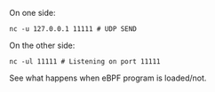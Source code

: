 On one side:
```
nc -u 127.0.0.1 11111 # UDP SEND
```

On the other side:
```
nc -ul 11111 # Listening on port 11111
```

See what happens when eBPF program is loaded/not.
